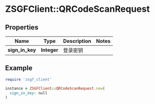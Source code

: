 # ZSGFClient::QRCodeScanRequest

## Properties

| Name | Type | Description | Notes |
| ---- | ---- | ----------- | ----- |
| **sign_in_key** | **Integer** | 登录密钥 |  |

## Example

```ruby
require 'zsgf_client'

instance = ZSGFClient::QRCodeScanRequest.new(
  sign_in_key: null
)
```

